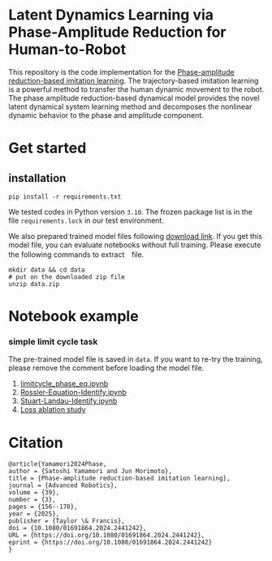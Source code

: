 # Latent Dynamics Learning via Phase-Amplitude Reduction for Human-to-Robot    
This repository is the code implementation for the [Phase-amplitude reduction-based imitation learning](https://doi.org/10.1080/01691864.2024.2441242).
The trajectory-based imitation learning is a powerful method to transfer the human dynamic movement to the robot.
The phase amplitude reduction-based dynamical model provides the novel latent dynamical system learning method and decomposes the nonlinear dynamic behavior to the phase and amplitude component.

# Get started
## installation 

```
pip install -r requirements.txt
```
We tested codes in Python version `3.10`.
The frozen package list is in the file `requirements.lock` in our test environment.

We also prepared trained model files following [download link](https://drive.google.com/file/d/1ZEK94ZaQxnI86ZCczyJrsr_0kOy7e_wm/view?usp=drive_link).
If you get this model file, you can evaluate notebooks without full training.
Please execute the following commands to extract　file.
```
mkdir data && cd data
# put on the downloaded zip file
unzip data.zip
```

# Notebook example 
### simple limit cycle task
The pre-trained model file is saved in `data`.
If you want to re-try the training, please remove the comment before loading the model file.

1. [limitcycle_phase_eq.ipynb](notebooks/limitcycle_phase_eq.ipynb)
1. [Rossler-Equation-Identify.ipynb](notebooks/Rossler-Equation-Identify.ipynb)
1. [Stuart-Landau-Identify.ipynb](notebooks/Stuart-Landau-Identify.ipynb)
1. [Loss ablation study](notebooks/loss_ablation_result.ipynb)

# Citation
```
@article{Yamamori2024Phase,
author = {Satoshi Yamamori and Jun Morimoto},
title = {Phase-amplitude reduction-based imitation learning},
journal = {Advanced Robotics},
volume = {39},
number = {3},
pages = {156--170},
year = {2025},
publisher = {Taylor \& Francis},
doi = {10.1080/01691864.2024.2441242},
URL = {https://doi.org/10.1080/01691864.2024.2441242},
eprint = {https://doi.org/10.1080/01691864.2024.2441242}
}
```
